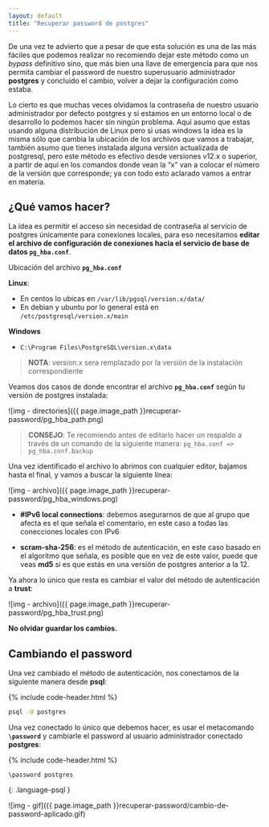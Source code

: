 ```yaml
---
layout: default
title: "Recuperar password de postgres"
---
```


 
De una vez te advierto que a pesar de que esta solución es una de las más fáciles que podemos realizar no recomiendo dejar este método como un *bypass* definitivo sino, que más bien una llave de emergencia para que nos permita cambiar el password de nuestro superusuario administrador **postgres** y concluido el cambio, volver a dejar la configuración como estaba.

Lo cierto es que muchas veces olvidamos la contraseña de nuestro usuario administrador por defecto postgres y si estamos en un entorno local o de desarrollo lo podemos hacer sin ningún problema. Aquí asumo que estas usando alguna distribución de Linux pero si usas windows la idea es la misma sólo que cambia la ubicación de los archivos que vamos a trabajar, también asumo que tienes instalada alguna versión actualizada de postgresql, pero este método es efectivo desde versiones v12.x o superior, a partir de aquí en los comandos donde vean la “x” van a colocar el número de la versión que corresponde; ya con todo esto aclarado vamos a entrar en materia.


## ¿Qué vamos hacer?

La idea es permitir el acceso sin necesidad de contraseña al servicio de postgres únicamente para conexiones locales, para eso necesitamos **editar el archivo de configuración de conexiones hacia el servicio de base de datos `pg_hba.conf`**.


Ubicación del archivo **`pg_hba.conf`**

**Linux**: 

- En centos lo ubicas en `/var/lib/pgsql/version.x/data/`
- En debian y ubuntu por lo general está en `/etc/postgresql/version.x/main`

**Windows**

- `C:\Program Files\PostgreSQL\version.x\data`

> **NOTA**: version.x sera remplazado por la versión de la instalación correspondiente

Veamos dos casos de donde encontrar el archivo **`pg_hba.conf`** según tu versión de postgres instalada:

![img - directories]({{ page.image_path }}recuperar-password/pg_hba_path.png)

> **CONSEJO**: Te recomiendo antes de editarlo hacer un respaldo a través de un comando de la siguiente manera: `pg_hba.conf => pg_hba.conf.backup`

Una vez identificado el archivo lo abrimos con cualquier editor, bajamos hasta el final, y vamos a buscar la siguiente línea:  

![img - archivo]({{ page.image_path }}recuperar-password/pg_hba_windows.png)


- **#IPv6 local connections**: debemos asegurarnos de que al grupo que afecta es el que señala el comentario, en este caso a todas las conecciones locales con IPv6

- **scram-sha-256**: es el método de autenticación, en este caso basado en el algoritmo que señala, es posible que en vez de este valor, puede que veas  **md5** si es que estás en una versión de postgres anterior a la 12.

Ya ahora lo único que resta es cambiar el valor del método de autenticación a **trust**:

![img - archivo]({{ page.image_path }}recuperar-password/pg_hba_trust.png)

**No olvidar guardar los cambios.**

## Cambiando el password

Una vez cambiado el método de autenticación, nos conectamos de la siguiente manera desde **psql**: 

{% include code-header.html %}
```bash
psql -U postgres
```


Una vez conectado lo único que debemos hacer, es usar el metacomando **`\password`** y cambiarle el password al usuario administrador conectado **postgres**:  

{% include code-header.html %}
```psql
\password postgres
```
{: .language-psql }

![img - gif]({{ page.image_path }}recuperar-password/cambio-de-password-aplicado.gif)


